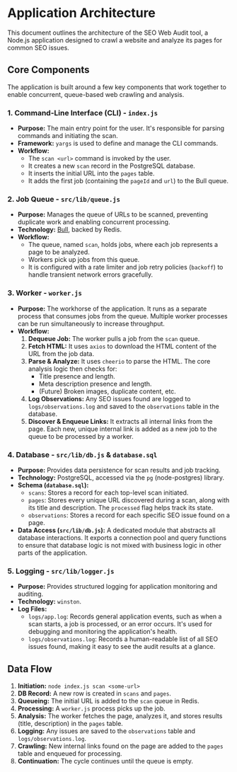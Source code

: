 # Application Architecture

This document outlines the architecture of the SEO Web Audit tool, a Node.js application designed to crawl a website and analyze its pages for common SEO issues.

## Core Components

The application is built around a few key components that work together to enable concurrent, queue-based web crawling and analysis.

### 1. Command-Line Interface (CLI) - `index.js`

- **Purpose:** The main entry point for the user. It's responsible for parsing commands and initiating the scan.
- **Framework:** `yargs` is used to define and manage the CLI commands.
- **Workflow:**
  - The `scan <url>` command is invoked by the user.
  - It creates a new `scan` record in the PostgreSQL database.
  - It inserts the initial URL into the `pages` table.
  - It adds the first job (containing the `pageId` and `url`) to the Bull queue.

### 2. Job Queue - `src/lib/queue.js`

- **Purpose:** Manages the queue of URLs to be scanned, preventing duplicate work and enabling concurrent processing.
- **Technology:** [Bull](https://github.com/OptimalBits/bull), backed by Redis.
- **Workflow:**
  - The queue, named `scan`, holds jobs, where each job represents a page to be analyzed.
  - Workers pick up jobs from this queue.
  - It is configured with a rate limiter and job retry policies (`backoff`) to handle transient network errors gracefully.

### 3. Worker - `worker.js`

- **Purpose:** The workhorse of the application. It runs as a separate process that consumes jobs from the queue. Multiple worker processes can be run simultaneously to increase throughput.
- **Workflow:**
  1. **Dequeue Job:** The worker pulls a job from the `scan` queue.
  2. **Fetch HTML:** It uses `axios` to download the HTML content of the URL from the job data.
  3. **Parse & Analyze:** It uses `cheerio` to parse the HTML. The core analysis logic then checks for:
     - Title presence and length.
     - Meta description presence and length.
     - (Future) Broken images, duplicate content, etc.
  4. **Log Observations:** Any SEO issues found are logged to `logs/observations.log` and saved to the `observations` table in the database.
  5. **Discover & Enqueue Links:** It extracts all internal links from the page. Each new, unique internal link is added as a new job to the queue to be processed by a worker.

### 4. Database - `src/lib/db.js` & `database.sql`

- **Purpose:** Provides data persistence for scan results and job tracking.
- **Technology:** PostgreSQL, accessed via the `pg` (node-postgres) library.
- **Schema (`database.sql`):**
  - `scans`: Stores a record for each top-level scan initiated.
  - `pages`: Stores every unique URL discovered during a scan, along with its title and description. The `processed` flag helps track its state.
  - `observations`: Stores a record for each specific SEO issue found on a page.
- **Data Access (`src/lib/db.js`):** A dedicated module that abstracts all database interactions. It exports a connection pool and query functions to ensure that database logic is not mixed with business logic in other parts of the application.

### 5. Logging - `src/lib/logger.js`

- **Purpose:** Provides structured logging for application monitoring and auditing.
- **Technology:** `winston`.
- **Log Files:**
  - `logs/app.log`: Records general application events, such as when a scan starts, a job is processed, or an error occurs. It's used for debugging and monitoring the application's health.
  - `logs/observations.log`: Records a human-readable list of all SEO issues found, making it easy to see the audit results at a glance.

## Data Flow

1. **Initiation:** `node index.js scan <some-url>`
2. **DB Record:** A new row is created in `scans` and `pages`.
3. **Queueing:** The initial URL is added to the `scan` queue in Redis.
4. **Processing:** A `worker.js` process picks up the job.
5. **Analysis:** The worker fetches the page, analyzes it, and stores results (title, description) in the `pages` table.
6. **Logging:** Any issues are saved to the `observations` table and `logs/observations.log`.
7. **Crawling:** New internal links found on the page are added to the `pages` table and enqueued for processing.
8. **Continuation:** The cycle continues until the queue is empty.
